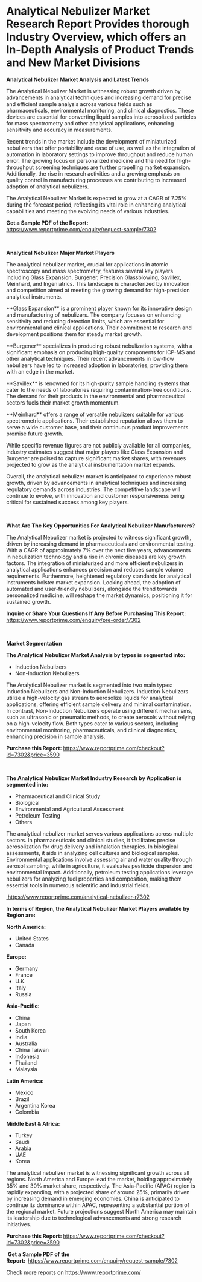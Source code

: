 <p><h1>Analytical Nebulizer Market Research Report Provides thorough Industry Overview, which offers an In-Depth Analysis of Product Trends and New Market Divisions</h1></p><p><strong>Analytical Nebulizer Market Analysis and Latest Trends</strong></p>
<p><p>The Analytical Nebulizer Market is witnessing robust growth driven by advancements in analytical techniques and increasing demand for precise and efficient sample analysis across various fields such as pharmaceuticals, environmental monitoring, and clinical diagnostics. These devices are essential for converting liquid samples into aerosolized particles for mass spectrometry and other analytical applications, enhancing sensitivity and accuracy in measurements.</p><p>Recent trends in the market include the development of miniaturized nebulizers that offer portability and ease of use, as well as the integration of automation in laboratory settings to improve throughput and reduce human error. The growing focus on personalized medicine and the need for high-throughput screening techniques are further propelling market expansion. Additionally, the rise in research activities and a growing emphasis on quality control in manufacturing processes are contributing to increased adoption of analytical nebulizers.</p><p>The Analytical Nebulizer Market is expected to grow at a CAGR of 7.25% during the forecast period, reflecting its vital role in enhancing analytical capabilities and meeting the evolving needs of various industries.</p></p>
<p><strong>Get a Sample PDF of the Report:&nbsp;</strong> <a href="https://www.reportprime.com/enquiry/request-sample/7302?utm_campaign=2246&utm_medium=2&utm_source=Github&utm_content=ia&utm_term=19032025&utm_id=analytical-nebulizer">https://www.reportprime.com/enquiry/request-sample/7302</a></p>
<p>&nbsp;</p>
<p><strong>Analytical Nebulizer Major Market Players</strong></p>
<p><p>The analytical nebulizer market, crucial for applications in atomic spectroscopy and mass spectrometry, features several key players including Glass Expansion, Burgener, Precision Glassblowing, Savillex, Meinhard, and Ingeniatrics. This landscape is characterized by innovation and competition aimed at meeting the growing demand for high-precision analytical instruments.</p><p>**Glass Expansion** is a prominent player known for its innovative design and manufacturing of nebulizers. The company focuses on enhancing sensitivity and reducing detection limits, which are essential for environmental and clinical applications. Their commitment to research and development positions them for steady market growth.</p><p>**Burgener** specializes in producing robust nebulization systems, with a significant emphasis on producing high-quality components for ICP-MS and other analytical techniques. Their recent advancements in low-flow nebulizers have led to increased adoption in laboratories, providing them with an edge in the market.</p><p>**Savillex** is renowned for its high-purity sample handling systems that cater to the needs of laboratories requiring contamination-free conditions. The demand for their products in the environmental and pharmaceutical sectors fuels their market growth momentum.</p><p>**Meinhard** offers a range of versatile nebulizers suitable for various spectrometric applications. Their established reputation allows them to serve a wide customer base, and their continuous product improvements promise future growth.</p><p>While specific revenue figures are not publicly available for all companies, industry estimates suggest that major players like Glass Expansion and Burgener are poised to capture significant market shares, with revenues projected to grow as the analytical instrumentation market expands.</p><p>Overall, the analytical nebulizer market is anticipated to experience robust growth, driven by advancements in analytical techniques and increasing regulatory demands across industries. The competitive landscape will continue to evolve, with innovation and customer responsiveness being critical for sustained success among key players.</p></p>
<p>&nbsp;</p>
<p><strong>What Are The Key Opportunities For Analytical Nebulizer Manufacturers?</strong></p>
<p><p>The Analytical Nebulizer market is projected to witness significant growth, driven by increasing demand in pharmaceuticals and environmental testing. With a CAGR of approximately 7% over the next five years, advancements in nebulization technology and a rise in chronic diseases are key growth factors. The integration of miniaturized and more efficient nebulizers in analytical applications enhances precision and reduces sample volume requirements. Furthermore, heightened regulatory standards for analytical instruments bolster market expansion. Looking ahead, the adoption of automated and user-friendly nebulizers, alongside the trend towards personalized medicine, will reshape the market dynamics, positioning it for sustained growth.</p></p>
<p><strong>Inquire or Share Your Questions If Any Before Purchasing This Report:</strong> <a href="https://www.reportprime.com/enquiry/pre-order/7302?utm_campaign=2246&utm_medium=2&utm_source=Github&utm_content=ia&utm_term=19032025&utm_id=analytical-nebulizer">https://www.reportprime.com/enquiry/pre-order/7302</a></p>
<p>&nbsp;</p>
<p><strong>Market Segmentation</strong></p>
<p><strong>The Analytical Nebulizer Market Analysis by types is segmented into:</strong></p>
<p><ul><li>Induction Nebulizers</li><li>Non-Induction Nebulizers</li></ul></p>
<p><p>The Analytical Nebulizer market is segmented into two main types: Induction Nebulizers and Non-Induction Nebulizers. Induction Nebulizers utilize a high-velocity gas stream to aerosolize liquids for analytical applications, offering efficient sample delivery and minimal contamination. In contrast, Non-Induction Nebulizers operate using different mechanisms, such as ultrasonic or pneumatic methods, to create aerosols without relying on a high-velocity flow. Both types cater to various sectors, including environmental monitoring, pharmaceuticals, and clinical diagnostics, enhancing precision in sample analysis.</p></p>
<p><strong>Purchase this Report:&nbsp;</strong><a href="https://www.reportprime.com/checkout?id=7302&price=3590&utm_campaign=2246&utm_medium=2&utm_source=Github&utm_content=ia&utm_term=19032025&utm_id=analytical-nebulizer">https://www.reportprime.com/checkout?id=7302&price=3590</a></p>
<p>&nbsp;</p>
<p><strong>The Analytical Nebulizer Market Industry Research by Application is segmented into:</strong></p>
<p><ul><li>Pharmaceutical and Clinical Study</li><li>Biological</li><li>Environmental and Agricultural Assessment</li><li>Petroleum Testing</li><li>Others</li></ul></p>
<p><p>The analytical nebulizer market serves various applications across multiple sectors. In pharmaceuticals and clinical studies, it facilitates precise aerosolization for drug delivery and inhalation therapies. In biological assessments, it aids in analyzing cell cultures and biological samples. Environmental applications involve assessing air and water quality through aerosol sampling, while in agriculture, it evaluates pesticide dispersion and environmental impact. Additionally, petroleum testing applications leverage nebulizers for analyzing fuel properties and composition, making them essential tools in numerous scientific and industrial fields.</p></p>
<p><a href="https://www.reportprime.com/analytical-nebulizer-r7302?utm_campaign=2246&utm_medium=2&utm_source=Github&utm_content=ia&utm_term=19032025&utm_id=analytical-nebulizer">&nbsp;https://www.reportprime.com/analytical-nebulizer-r7302</a></p>
<p><strong>In terms of Region, the Analytical Nebulizer Market Players available by Region are:</strong></p>
<p>
    <p> <strong> North America: </strong>
        <ul>
            <li>United States</li>
            <li>Canada</li>
        </ul>
        </p> 
    <p> <strong> Europe: </strong>
        <ul>
            <li>Germany</li>
            <li>France</li>
            <li>U.K.</li>
            <li>Italy</li>
            <li>Russia</li>
        </ul>
        </p> 
    <p> <strong> Asia-Pacific: </strong>
        <ul>
            <li>China</li>
            <li>Japan</li>
            <li>South Korea</li>
            <li>India</li>
            <li>Australia</li>
            <li>China Taiwan</li>
            <li>Indonesia</li>
            <li>Thailand</li>
            <li>Malaysia</li>
        </ul>
        </p> 
    <p> <strong> Latin America: </strong>
        <ul>
            <li>Mexico</li>
            <li>Brazil</li>
            <li>Argentina Korea</li>
            <li>Colombia</li>
        </ul>
        </p> 
    <p> <strong> Middle East & Africa: </strong>
        <ul>
            <li>Turkey</li>
            <li>Saudi</li>
            <li>Arabia</li>
            <li>UAE</li>
            <li>Korea</li>
        </ul>
    </p>
    </p>
<p><p>The analytical nebulizer market is witnessing significant growth across all regions. North America and Europe lead the market, holding approximately 35% and 30% market share, respectively. The Asia-Pacific (APAC) region is rapidly expanding, with a projected share of around 25%, primarily driven by increasing demand in emerging economies. China is anticipated to continue its dominance within APAC, representing a substantial portion of the regional market. Future projections suggest North America may maintain its leadership due to technological advancements and strong research initiatives.</p></p>
<p><strong>Purchase this Report: </strong><a href="https://www.reportprime.com/checkout?id=7302&price=3590&utm_campaign=2246&utm_medium=2&utm_source=Github&utm_content=ia&utm_term=19032025&utm_id=analytical-nebulizer">https://www.reportprime.com/checkout?id=7302&price=3590</a></p>
<p>&nbsp;<strong>Get a Sample PDF of the Report:&nbsp;&nbsp;</strong><a href="https://www.reportprime.com/enquiry/request-sample/7302?utm_campaign=2246&utm_medium=2&utm_source=Github&utm_content=ia&utm_term=19032025&utm_id=analytical-nebulizer">https://www.reportprime.com/enquiry/request-sample/7302</a></p>
<p><strong></strong></p>
<p>Check more reports on <a href="https://www.reportprime.com/?utm_campaign=2246&utm_medium=2&utm_source=Github&utm_content=ia&utm_term=19032025&utm_id=analytical-nebulizer">https://www.reportprime.com/</a></p>